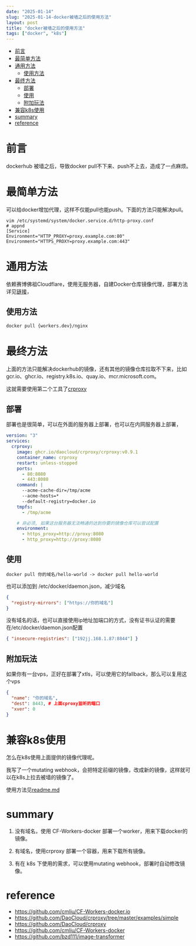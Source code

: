 ```yaml
---
date: "2025-01-14"
slug: "2025-01-14-docker被墙之后的使用方法"
layout: post
title: "docker被墙之后的使用方法"
tags: ["docker", "k8s"]
---
```


<!-- vim-markdown-toc GitLab -->

* [前言](#前言)
* [最简单方法](#最简单方法)
* [通用方法](#通用方法)
  * [使用方法](#使用方法)
* [最终方法](#最终方法)
  * [部署](#部署)
  * [使用](#使用)
  * [附加玩法](#附加玩法)
* [兼容k8s使用](#兼容k8s使用)
* [summary](#summary)
* [reference](#reference)

<!-- vim-markdown-toc -->

# 前言

dockerhub 被墙之后，导致docker pull不下来、push不上去，造成了一点麻烦。

# 最简单方法

可以给docker增加代理，这样不仅能pull也能push。下面的方法只能解决pull。

```
vim /etc/systemd/system/docker.service.d/http-proxy.conf
# appnd
[Service]
Environment="HTTP_PROXY=proxy.example.com:80"
Environment="HTTPS_PROXY=proxy.example.com:443"
```

# 通用方法

依赖赛博佛祖Cloudflare，使用无服务器，自建Docker仓库镜像代理，部署方法详见[链接](https://github.com/cmliu/CF-Workers-docker.io)，

## 使用方法

```bash
docker pull {workers.dev}/nginx
```

# 最终方法

上面的方法只能解决dockerhub的镜像，还有其他的镜像仓库拉取不下来，比如gcr.io、ghcr.io、registry.k8s.io、quay.io、mcr.microsoft.com。

这就需要使用第二个工具了[crproxy](https://github.com/DaoCloud/crproxy)

## 部署

部署也是很简单，可以在外面的服务器上部署，也可以在内网服务器上部署，

```yaml
version: "3"
services:
  crproxy:
    image: ghcr.io/daocloud/crproxy/crproxy:v0.9.1
    container_name: crproxy
    restart: unless-stopped
    ports:
      - 80:8080
      - 443:8080
    command: |
      --acme-cache-dir=/tmp/acme
      --acme-hosts=*
      --default-registry=docker.io
    tmpfs:
      - /tmp/acme

    # 非必须, 如果这台服务器无法畅通的达到你要的镜像仓库可以尝试配置
    environment:
      - https_proxy=http://proxy:8080
      - http_proxy=http://proxy:8080
```

## 使用

`docker pull 你的域名/hello-world -> docker pull hello-world`

也可以添加到 /etc/docker/daemon.json，减少域名

```json
{
  "registry-mirrors": ["https://你的域名"]
}
```

没有域名的话，也可以直接使用ip地址加端口的方式，没有证书认证的需要在/etc/docker/daemon.json配置

```json
{ "insecure-registries": ["192jj.168.1.87:8844"] }
```

## 附加玩法

如果你有一台vps，正好在部署了xtls，可以使用它的fallback，那么可以复用这个vps

```json
{
  "name": "你的域名",
  "dest": 8443, # 上面cproxy监听的端口
  "xver": 0
}
```

# 兼容k8s使用

怎么在k8s使用上面提供的镜像代理呢。

我写了一个mutating webhook，会把特定前缀的镜像，改成新的镜像，这样就可以在k8s上拉去被墙的镜像了。

使用方法见[readme.md](https://github.com/bzd111/image-transformer/blob/main/README.md)

# summary

1. 没有域名，使用 CF-Workers-docker 部署一个worker，用来下载docker的镜像。

2. 有域名，使用crproxy 部署一个容器，用来下载所有镜像。

3. 有在 k8s 下使用的需求，可以使用mutating webhook，部署时自动修改镜像。

# reference

- https://github.com/cmliu/CF-Workers-docker.io
- https://github.com/DaoCloud/crproxy/tree/master/examples/simple
- https://github.com/DaoCloud/crproxy
- https://github.com/cmliu/CF-Workers-docker
- https://github.com/bzd111/image-transformer
